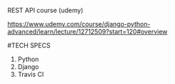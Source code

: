 REST API course (udemy)

https://www.udemy.com/course/django-python-advanced/learn/lecture/12712509?start=120#overview

#TECH SPECS

1. Python
1. Django
1. Travis CI

